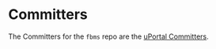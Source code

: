 # Committers

The Committers for the `fbms` repo are the [uPortal Committers][].

[uPortal Committers]: https://github.com/Jasig/uPortal/graphs/contributors
